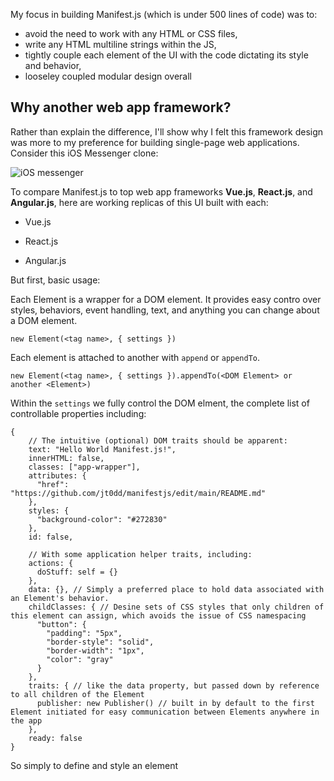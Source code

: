My focus in building Manifest.js (which is under 500 lines of code) was to:

- avoid the need to work with any HTML or CSS files,
- write any HTML multiline strings within the JS,
- tightly couple each element of the UI with the code dictating its style and behavior,
- looseley coupled modular design overall

## Why another web app framework?

Rather than explain the difference, I'll show why I felt this framework design was more to my preference for building single-page web applications.
Consider this iOS Messenger clone:

![iOS messenger](https://www.iosapptemplates.com/wp-content/uploads/2018/09/chat-iphone-app-template-firebase-swift.png)

To compare Manifest.js to top web app frameworks **Vue.js**, **React.js**, and **Angular.js**, here are working replicas of this UI built with each:

- Vue.js

- React.js

- Angular.js

But first, basic usage:

Each Element is a wrapper for a DOM element. It provides easy contro over styles, behaviors, event handling, text, and anything you can change about a DOM element.

`new Element(<tag name>, { settings })`

Each element is attached to another with `append` or `appendTo`.

`new Element(<tag name>, { settings }).appendTo(<DOM Element> or another <Element>)`

Within the `settings` we fully control the DOM elment, the complete list of controllable properties including:

```
{
    // The intuitive (optional) DOM traits should be apparent:
    text: "Hello World Manifest.js!",
    innerHTML: false,
    classes: ["app-wrapper"],
    attributes: {
      "href": "https://github.com/jt0dd/manifestjs/edit/main/README.md"
    },
    styles: {
      "background-color": "#272830"
    },
    id: false,
    
    // With some application helper traits, including:
    actions: {
      doStuff: self = {}
    },
    data: {}, // Simply a preferred place to hold data associated with an Element's behavior.
    childClasses: { // Desine sets of CSS styles that only children of this element can assign, which avoids the issue of CSS namespacing
      "button": {
        "padding": "5px",
        "border-style": "solid",
        "border-width": "1px",
        "color": "gray"
      }
    }, 
    traits: { // like the data property, but passed down by reference to all children of the Element
      publisher: new Publisher() // built in by default to the first Element initiated for easy communication between Elements anywhere in the app
    },
    ready: false
}
```

So simply to define and style an element
